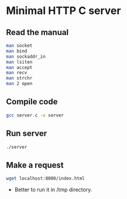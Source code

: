 # Minimal HTTP C server

## Read the manual
```bash
man socket
man bind
man sockaddr_in
man lsiten
man accept
man recv
man strchr
man 2 open
```
## Compile code
```bash
gcc server.c -o server
```
## Run server
```bash
./server
```
## Make a request
```bash
wget localhost:8080/index.html
```
- Better to run it in /tmp directory. 


